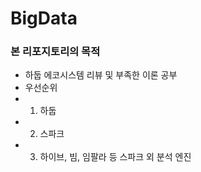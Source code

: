 # BigData

### 본 리포지토리의 목적
- 하둡 에코시스템 리뷰 및 부족한 이론 공부
- 우선순위
- 1. 하둡
- 2. 스파크
- 3. 하이브, 빔, 임팔라 등 스파크 외 분석 엔진 
